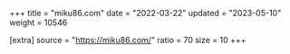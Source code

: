 +++
title = "miku86.com"
date = "2022-03-22"
updated = "2023-05-10"
weight = 10546

[extra]
source = "https://miku86.com/"
ratio = 70
size = 10
+++

